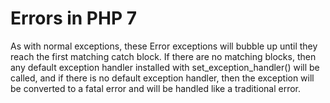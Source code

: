 # Errors in PHP 7

As with normal exceptions, these Error exceptions will bubble up until they reach the first matching catch block. If there are no matching blocks, then any default exception handler installed with set_exception_handler() will be called, and if there is no default exception handler, then the exception will be converted to a fatal error and will be handled like a traditional error.
